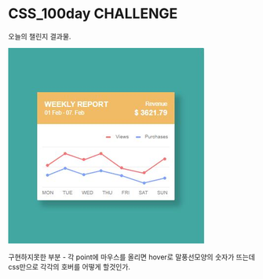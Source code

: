 # CSS_100day CHALLENGE

오늘의 챌린지 결과물.


![Alt text](./img.jpg)

구현하지못한 부분 - 각 point에 마우스를 올리면 hover로 말풍선모양의 숫자가 뜨는데
css만으로 각각의 호버를 어떻게 할것인가.
